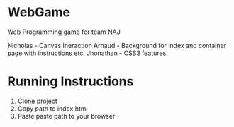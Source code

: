 # WebGame
Web Programming game for team NAJ

Nicholas - Canvas Ineraction
Arnaud - Background for index and container page with instructions etc. 
Jhonathan - CSS3 features.


# Running Instructions

1) Clone project 
2) Copy path to index.html
3) Paste paste path to your browser
